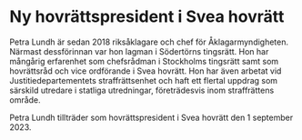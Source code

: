 # Ny hovrättspresident i Svea hovrätt

Petra Lundh är sedan 2018 riksåklagare och chef för Åklagarmyndigheten. Närmast dessförinnan var hon lagman i Södertörns tingsrätt. Hon har mångårig erfarenhet som chefsrådman i Stockholms tingsrätt samt som hovrättsråd och vice ordförande i Svea hovrätt. Hon har även arbetat vid Justitiedepartementets straffrättsenhet och haft ett flertal uppdrag som särskild utredare i statliga utredningar, företrädesvis inom straffrättens område.

Petra Lundh tillträder som hovrättspresident i Svea hovrätt den 1 september 2023.
